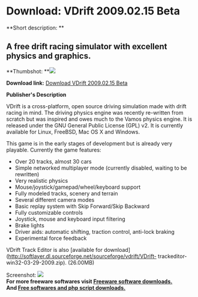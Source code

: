 # Download: VDrift 2009.02.15 Beta

**Short description: **

## A free drift racing simulator with excellent physics and graphics.

  
**Thumbshot: **![](http://www.freewarefiles.com/screenshot/vdrift_md.jpg)   
  
**Download link:** [Download VDrift 2009.02.15 Beta](http://freesoftwares.boysofts.com/VDrift_program_49478.html)  
  

**Publisher's Description**  
  

VDrift is a cross-platform, open source driving simulation made with drift
racing in mind. The driving physics engine was recently re-written from
scratch but was inspired and owes much to the Vamos physics engine. It is
released under the GNU General Public License (GPL) v2. It is currently
available for Linux, FreeBSD, Mac OS X and Windows.

This game is in the early stages of development but is already very playable.
Currently the game features:

  * Over 20 tracks, almost 30 cars 
  * Simple networked multiplayer mode (currently disabled, waiting to be rewritten) 
  * Very realistic physics 
  * Mouse/joystick/gamepad/wheel/keyboard support 
  * Fully modeled tracks, scenery and terrain 
  * Several different camera modes 
  * Basic replay system with Skip Forward/Skip Backward 
  * Fully customizable controls 
  * Joystick, mouse and keyboard input filtering 
  * Brake lights 
  * Driver aids: automatic shifting, traction control, anti-lock braking 
  * Experimental force feedback 

VDrift Track Editor is also [available for
download](http://softlayer.dl.sourceforge.net/sourceforge/vdrift/VDrift-
trackeditor-win32-03-29-2009.zip). (26.00MB)

  
  
Screenshot: ![](http://www.freewarefiles.com/screenshot/vdrift.jpg)  
**For more freeware softwares visit [Freeware software downloads.](http://freesoftwares.boysofts.com/)**   
**And [Free softwares and php script downloads.](http://www.boysofts.com/)**


